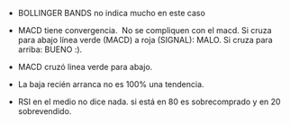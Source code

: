 
-   BOLLINGER BANDS no indica mucho en este caso
    
-   MACD tiene convergencia. 
	No se compliquen con el macd. Si cruza para abajo línea verde (MACD) a roja (SIGNAL): MALO. Si cruza para arriba: BUENO :).

-   MACD cruzó linea verde para abajo. 
    
-   La baja recién arranca no es 100% una tendencia.
    
-   RSI en el medio no dice nada. si está en 80 es sobrecomprado y en 20 sobrevendido.
    
